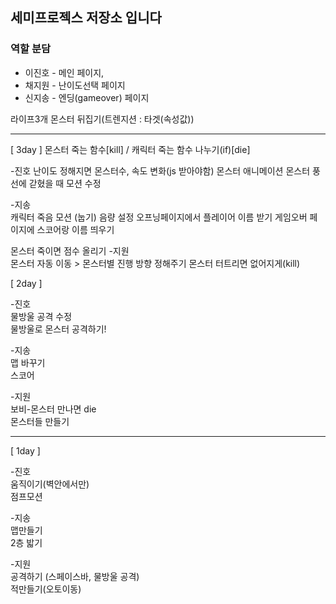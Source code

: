 
## 세미프로젝스 저장소 입니다

### 역할 분담
* 이진호 - 메인 페이지,
* 채지원 - 난이도선택 페이지
* 신지송 - 엔딩(gameover) 페이지



라이프3개
몬스터 뒤집기(트렌지션 : 타겟(속성값))


--------

[ 3day ]
몬스터 죽는 함수[kill] / 캐릭터 죽는 함수 나누기(if)[die]

-진호
난이도 정해지면 몬스터수, 속도 변화(js 받아야함)
몬스터 애니메이션
몬스터 풍선에 갇혔을 때 모션 수정

-지송  
캐릭터 죽음 모션 (눕기)
음량 설정
오프닝페이지에서 플레이어 이름 받기
게임오버 페이지에 스코어랑 이름 띄우기

몬스터 죽이면 점수 올리기
-지원  
몬스터 자동 이동 > 몬스터별 진행 방향 정해주기
몬스터 터트리면 없어지게(kill)


[ 2day ]
   
-진호  
물방울 공격 수정  
물방울로 몬스터 공격하기!

-지송  
맵 바꾸기  
스코어

-지원  
보비-몬스터 만나면 die  
몬스터들 만들기  


-----------------  
  
  
[ 1day ]
  
-진호  
움직이기(벽안에서만)   
점프모션 

-지송  
맵만들기   
2층 밟기

-지원  
공격하기 (스페이스바, 물방울 공격)   
적만들기(오토이동)